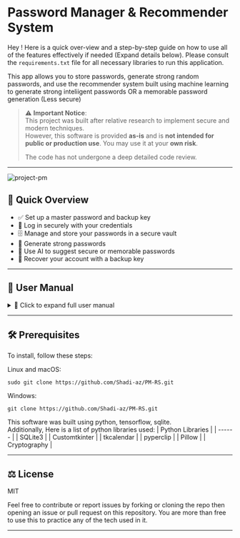 # Password Manager & Recommender System

Hey ! Here is a quick over-view and a step-by-step guide on how to use all of the features effectively if needed (Expand details below). Please consult the `requirements.txt` file for all necessary libraries to run this application.

This app allows you to store passwords, generate strong random passwords, and use the recommender system built using machine learning to generate strong inteliigent passwords OR a memorable password generation (Less secure)

> ⚠️ **Important Notice**:  
> This project was built after relative research to implement secure and modern techniques.  
> However, this software is provided **as-is** and is **not intended for public or production use**. You may use it at your **own risk**.
> 
> The code has not undergone a deep detailed code review.

---
![project-pm](https://github.com/user-attachments/assets/54151963-4af3-4501-bfc4-8197a4154a78)
## 📘 Quick Overview

- ✅ Set up a master password and backup key
- 🔐 Log in securely with your credentials
- 🗄 Manage and store your passwords in a secure vault
- 🔑 Generate strong passwords
- 🤖 Use AI to suggest secure or memorable passwords
- 🔁 Recover your account with a backup key

---
## 📄 User Manual
<details>
<summary>📖 Click to expand full user manual</summary>

## 🛠 First-Time Setup

If this is your first time using the application, you will be guided through a setup process:

1. **Read the Terms**  
   You will be presented with terms that address privacy concerns. Consent is required to proceed.

2. **Set Master Password**  
   Choose a strong, memorable password. This will protect your vault and grant access to all features.

3. **Confirm Password**  
   Re-enter your master password for confirmation.

4. **Submit**  
   Save your master password.

5. **Backup Key**  
   A unique key will be generated. Save this key in a secure location — it's required for account recovery.

6. **Copy to Clipboard**  
   Click to copy your backup key.

7. **Continue to Home**  
   Click to proceed to the main home screen.

---

## 🖥 User Interface Interactions

- **Theme Toggle (🌞 / 🌙 / ⚙️)**: Top-right corner. Switch between light and dark mode.
- **Logout (❌)**: Top-left corner. Logs you out.
- **Back to Home (←)**: Returns to the home screen.

---

## 🔐 Login Screen

Displayed after setup or subsequent launches:

- **Master Password**: Input your master password.
- **Show Password**: Reveals typed password.
- **Login**: Access the application.
- **Forgot Password?**: Recover your master password using your backup key.

---

## 🏠 Home Screen

The home screen provides access to core features:

- **Password Vault**: Manage saved credentials.
- **Password Generator**: Generate strong random passwords using the `secrets` library.
- **Recommender System**: Use AI-powered recommendations for secure or memorable passwords.

---

## 🗄 Password Vault

Securely store and retrieve site passwords:

- **Site**: Name of the website or service.
- **Password**: Associated password.
- **Last Updated**: Manually select or use the current time.
- **Add Password**: Save the new entry.
- **Password List**: View saved entries (columns: ID, Site, Password, Last Updated, Status).
- **Selecting an Entry**: Click a row to select it. The selected ID is shown below.
- **Delete Entry**: Remove the selected password.

---

## 🔑 Password Generator

Create secure passwords with customization options:

- **Password Length**: Desired character length.
- **Character Options**: Include uppercase, lowercase, numbers, and special characters.
- **Generate**: Create the password.
- **Copy**: Copy to clipboard.

---

## 🤖 Recommender System

Generate passwords using machine learning:

- **AI-Generated Passwords**: Secure, ML-based generation. May take time to load initially.
- **Memorable Passwords**: Easier to recall, but less secure.
- **Generate Password**: Display the new password.
- **Copy**: Copy to clipboard.

---

## 🔄 Recovery Screen

Use this if you've forgotten your master password:

1. **Enter Backup Key**  
2. **New Master Password**  
3. **Confirm New Password**  
4. **Show Password**  
5. **Reset Password**  
   - A new backup key will be generated.
6. **Back to Login**

---

## 🔐 Backup Key Screen

Appears after setup or password reset:

- **Your Backup Key**: Displayed for you to save.
- **Copy to Clipboard**: Save the key.
- **Continue to Home**

---

## ⚠️ Important Security Notes

- **Keep your master password and backup key safe.**
- **Losing both will result in loss of access to your vault.**

</details>

---

## 🛠️ Prerequisites

To install, follow these steps:

Linux and macOS:
```
sudo git clone https://github.com/Shadi-az/PM-RS.git
```
Windows:
```
git clone https://github.com/Shadi-az/PM-RS.git
```

This software was built using python, tensorflow, sqlite.  
Additionally, Here is a list of python libraries used:
| Python Libraries | 
| ------ | 
| SQLite3 | 
| Customtkinter | 
| tkcalendar |
| pyperclip | 
| Pillow |
| Cryptography |

---

## ⚖️ License

MIT 

Feel free to contribute or report issues by forking or cloning the repo then opening an issue or pull request on this repository. You are more than free to use this to practice any of the tech used in it.

---

